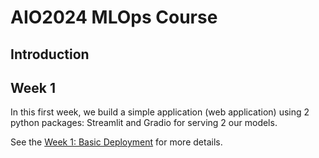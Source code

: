 # AIO2024 MLOps Course

## Introduction

## Week 1

In this first week, we build a simple application (web application) using 2 python packages: Streamlit and Gradio for serving 2 our models.

See the [Week 1: Basic Deployment](Week-01-Basic-Deployment/README.md) for more details.
